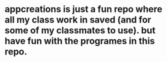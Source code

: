 # appcreations is just a fun repo where all my class work in saved (and for some of my classmates to use). but have fun with the programes in this repo.
